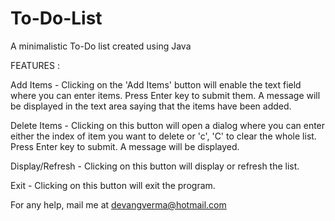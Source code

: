 # To-Do-List
A minimalistic To-Do list created using Java

FEATURES :

Add Items - Clicking on the 'Add Items' button will enable the text field where you can enter items.
            Press Enter key to submit them. A message will be displayed in the text area saying that
            the items have been added.

Delete Items - Clicking on this button will open a dialog where you can enter either the index of item 
               you want to delete or 'c', 'C' to clear the whole list. Press Enter key to submit.
               A message will be displayed.
               
Display/Refresh - Clicking on this button will display or refresh the list.

Exit - Clicking on this button will exit the program.

For any help, mail me at devangverma@hotmail.com
               
